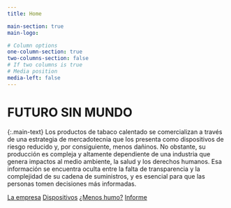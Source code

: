 ```yaml
---
title: Home

main-section: true
main-logo:

# Column options
one-column-section: true
two-columns-section: false
# If two columns is true
# Media position
media-left: false
---
```


# FUTURO SIN MUNDO

{:.main-text}
Los productos de tabaco calentado se comercializan a través de una estrategia de mercadotecnia que los presenta como dispositivos de riesgo reducido y, por consiguiente, menos dañinos. No obstante, su producción es compleja y altamente dependiente de una industria que genera impactos al medio ambiente, la salud y los derechos humanos. Esa información se encuentra oculta entre la falta de transparencia y la complejidad de su cadena de suministros, y es esencial para que las personas tomen decisiones más informadas.


[La empresa](/analisis-corporativo/)
[Dispositivos](/tabaco-calentado/)
[¿Menos humo?](/menos-humo/)
[Informe](/informe/)



